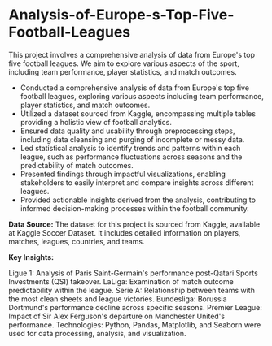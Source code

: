 # Analysis-of-Europe-s-Top-Five-Football-Leagues
This project involves a comprehensive analysis of data from Europe's top five football leagues. We aim to explore various aspects of the sport, including team performance, player statistics, and match outcomes.
- Conducted a comprehensive analysis of data from Europe's top five football leagues, exploring various aspects including team performance, player statistics, and match outcomes.
- Utilized a dataset sourced from Kaggle, encompassing multiple tables providing a holistic view of football analytics.
- Ensured data quality and usability through preprocessing steps, including data cleansing and purging of incomplete or messy data.
- Led statistical analysis to identify trends and patterns within each league, such as performance fluctuations across seasons and the predictability of match outcomes.
- Presented findings through impactful visualizations, enabling stakeholders to easily interpret and compare insights across different leagues.
- Provided actionable insights derived from the analysis, contributing to informed decision-making processes within the football community.

**Data Source:** The dataset for this project is sourced from Kaggle, available at Kaggle Soccer Dataset. It includes detailed information on players, matches, leagues, countries, and teams.

**Key Insights:**

Ligue 1: Analysis of Paris Saint-Germain's performance post-Qatari Sports Investments (QSI) takeover.
LaLiga: Examination of match outcome predictability within the league.
Serie A: Relationship between teams with the most clean sheets and league victories.
Bundesliga: Borussia Dortmund's performance decline across specific seasons.
Premier League: Impact of Sir Alex Ferguson's departure on Manchester United's performance.
Technologies: Python, Pandas, Matplotlib, and Seaborn were used for data processing, analysis, and visualization.
